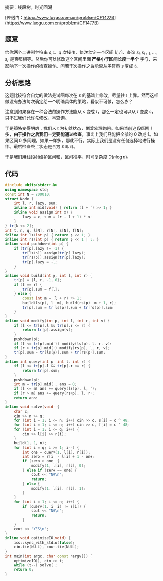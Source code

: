 摘要：线段树，时光回溯

[传送门：https://www.luogu.com.cn/problem/CF1477B](https://www.luogu.com.cn/problem/CF1477B)

## 题意

给你两个二进制字符串 $s, t$。$q$ 次操作，每次给定一个区间 $[l, r]$，查询 $s_l, s_{l + 1}, \dots, s_r$ 是否都相等。然后你可以修改这个区间里面 **严格小于区间长度一半个** 字符，来影响下一次操作的检查操作。问若干次操作之后能否从字符串 $s$ 变成 $t$。 

## 分析思路

这题比较符合自觉的做法是试图每次在 $s$ 的基础上修改，尽量往 $t$ 上靠。然而这样做没有办法每次确定给一个明确具体的策略，看似不可做，怎么办？

注意到如果存在一种合法的操作方法能从 $s$ 变成 $t$，那么一定也可以从 $t$ 变成 $s$，只不过我们允许先修改，再查询。

于是策略变得明朗：我们以 $t$ 为初始状态，倒着处理询问。如果当前这段区间 $1$ 多，**由于操作之后我们一定要能通过检查**，事实上我们只能把全部的 $0$ 改成 $1$。如果区间 $0$ 多同理。如果一样多，那就不行。实际上我们是没有任何选择地进行操作。最后检查终止状态是否为 $s$ 即可。

于是我们用线段树维护区间和，区间推平，时间复杂度 $O(n \log n)$。

## 代码

```cpp
#include <bits/stdc++.h>
using namespace std;
const int N = 200010;
struct Node {
    int l, r, lazy, sum;
    inline int mid(void) { return (l + r) >> 1; }
    inline void assign(int x) {
        lazy = x, sum = (r - l + 1) * x;
    }
} tr[N << 2];
int t, n, q, l[N], r[N], s[N], f[N];
inline int ls(int p) { return p << 1; }
inline int rs(int p) { return p << 1 | 1; }
inline void pushdown(int p) {
    if (tr[p].lazy != -1) {
        tr[ls(p)].assign(tr[p].lazy);
        tr[rs(p)].assign(tr[p].lazy);
        tr[p].lazy = -1;
    }
}
inline void build(int p, int l, int r) {
    tr[p] = {l, r, -1, 0};
    if (l == r) {
        tr[p].sum = f[l];
    } else {
        const int m = (l + r) >> 1;
        build(ls(p), l, m), build(rs(p), m + 1, r);
        tr[p].sum = tr[ls(p)].sum + tr[rs(p)].sum;
    }
}
inline void modify(int p, int l, int r, int v) {
    if (l <= tr[p].l && tr[p].r <= r) {
        return tr[p].assign(v);
    }
    pushdown(p);
    if (l <= tr[p].mid()) modify(ls(p), l, r, v);
    if (r > tr[p].mid()) modify(rs(p), l, r, v);
    tr[p].sum = tr[ls(p)].sum + tr[rs(p)].sum;
}
inline int query(int p, int l, int r) {
    if (l <= tr[p].l && tr[p].r <= r) {
        return tr[p].sum;
    }
    pushdown(p);
    int m = tr[p].mid(), ans = 0;
    if (l <= m) ans += query(ls(p), l, r);
    if (r > m) ans += query(rs(p), l, r);
    return ans;
}
inline void solve(void) {
    char c;
    cin >> n >> q;
    for (int i = 1; i <= n; i++) cin >> c, s[i] = c ^ 48;
    for (int i = 1; i <= n; i++) cin >> c, f[i] = c ^ 48;
    for (int i = 1; i <= q; i++) {
        cin >> l[i] >> r[i];
    }
    build(1, 1, n);
    for (int i = q; i >= 1; i--) {
        int one = query(1, l[i], r[i]);
        int zero = r[i] - l[i] + 1 - one;
        if (zero > one) {
            modify(1, l[i], r[i], 0);
        } else if (zero == one) {
            cout << "NO\n";
            return;
        } else {
            modify(1, l[i], r[i], 1);
        }
    }
    for (int i = 1; i <= n; i++) {
        if (query(1, i, i) != s[i]) {
            cout << "NO\n";
            return;
        }
    }
    cout << "YES\n";
}
inline void optimizeIO(void) {
    ios::sync_with_stdio(false);
    cin.tie(NULL), cout.tie(NULL);
}
int main(int argc, char const *argv[]) {
    optimizeIO(), cin >> t;
    while (t--) solve();
    return 0;
}

```
